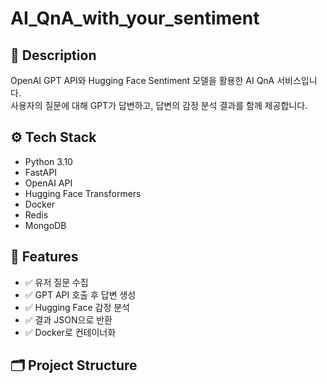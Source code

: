 # AI_QnA_with_your_sentiment

## 📌 Description
OpenAI GPT API와 Hugging Face Sentiment 모델을 활용한 AI QnA 서비스입니다.  
사용자의 질문에 대해 GPT가 답변하고, 답변의 감정 분석 결과를 함께 제공합니다.

## ⚙️ Tech Stack
- Python 3.10
- FastAPI
- OpenAI API
- Hugging Face Transformers
- Docker
- Redis
- MongoDB

## 🚀 Features
- ✅ 유저 질문 수집
- ✅ GPT API 호출 후 답변 생성
- ✅ Hugging Face 감정 분석
- ✅ 결과 JSON으로 반환
- ✅ Docker로 컨테이너화

## 🗂 Project Structure